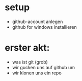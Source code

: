 # setup 

* github-account anlegen
* github for windows installieren

# erster akt: 

* was ist git (grob)
* wir gucken uns auf github um
* wir klonen uns ein repo